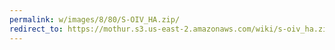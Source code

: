 ```yaml
---
permalink: w/images/8/80/S-OIV_HA.zip/
redirect_to: https://mothur.s3.us-east-2.amazonaws.com/wiki/s-oiv_ha.zip
---
```


